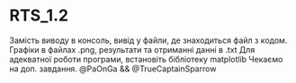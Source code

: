 # RTS_1.2
Замість виводу в консоль, вивід у файли, де знаходиться файл з кодом.
Графіки в файлах .png, результати та отриманні данні в .txt
Для адекватної роботи програми, встановіть бібліотеку matplotlib
Чекаємо на доп. завдання.
@PaOnGa && @TrueCaptainSparrow
